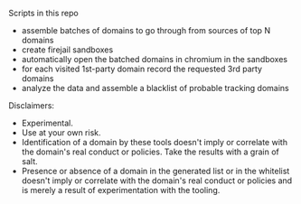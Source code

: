 Scripts in this repo

* assemble batches of domains to go through from sources of top N domains
* create firejail sandboxes
* automatically open the batched domains in chromium in the sandboxes
* for each visited 1st-party domain record the requested 3rd party domains
* analyze the data and assemble a blacklist of probable tracking domains


Disclaimers:

* Experimental.
* Use at your own risk.
* Identification of a domain by these tools doesn't imply or correlate with the domain's real conduct or policies. Take the results with a grain of salt.
* Presence or absence of a domain in the generated list or in the whitelist doesn't imply or correlate with the domain's real conduct or policies and is merely a result of experimentation with the tooling.

